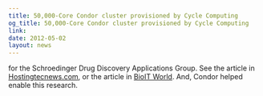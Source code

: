 ```yaml
---
title: 50,000-Core Condor cluster provisioned by Cycle Computing
og_title: 50,000-Core Condor cluster provisioned by Cycle Computing
link: 
date: 2012-05-02
layout: news
---
```


for the Schroedinger Drug Discovery Applications Group. See  the article in <a href="http://www.hostingtecnews.com/cycle-computing-provisioned-50000-core-cluster-schrodinger-molecular-research" data-proofer-ignore>Hostingtecnews.com</a>, or the article in <a href="http://www.bio-itworld.com/2012/04/19/going-up-cycle-launches-50000-core-utility-supercomputer-in-cloud.html" data-proofer-ignore>BioIT World</a>. And, Condor helped enable this research. 
